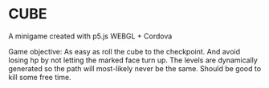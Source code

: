 # CUBE
A minigame created with p5.js WEBGL + Cordova

Game objective: As easy as roll the cube to the checkpoint. And avoid losing hp by not letting the marked face turn up.
The levels are dynamically generated so the path will most-likely never be the same. Should be good to kill some free time.
